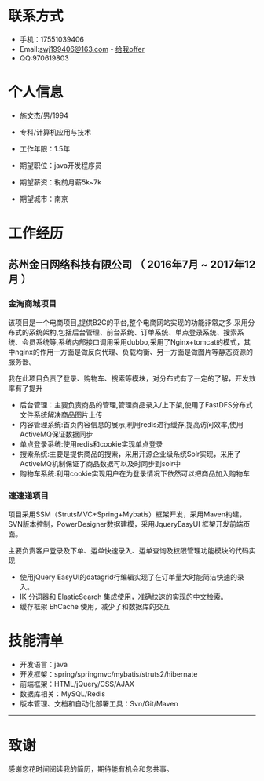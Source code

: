 <title>线上简历</title>

# 联系方式

- 手机：17551039406
- Email:swj199406@163.com  - <a href="mailto:swj199406@163.com">给我offer</a>
- QQ:970619803


# 个人信息

 - 施文杰/男/1994
 - 专科/计算机应用与技术 
 - 工作年限：1.5年

 - 期望职位：java开发程序员
 - 期望薪资：税前月薪5k~7k
 - 期望城市：南京


# 工作经历

## 苏州金日网络科技有限公司 （ 2016年7月 ~ 2017年12月 ）

### 金淘商城项目 
该项目是一个电商项目,提供B2C的平台,整个电商网站实现的功能非常之多,采用分布式的系统架构,包括后台管理、前台系统、订单系统、单点登录系统、搜索系统、会员系统等,系统内部接口调用采用dubbo,采用了Nginx+tomcat的模式，其中nginx的作用一方面是做反向代理、负载均衡、另一方面是做图片等静态资源的服务器。

我在此项目负责了登录、购物车、搜索等模块，对分布式有了一定的了解，开发效率有了提升
 - 后台管理：主要负责商品的管理,管理商品录入/上下架,使用了FastDFS分布式文件系统解决商品图片上传
 - 内容管理系统:首页内容信息的展示,利用redis进行缓存,提高访问效率,使用ActiveMQ保证数据同步
 - 单点登录系统:使用redis和cookie实现单点登录
 - 搜索系统:主要是提供商品的搜索，采用开源企业级系统Solr实现，采用了ActiveMQ机制保证了商品数据可以及时同步到solr中
 - 购物车系统:利用cookie实现用户在为登录情况下依然可以把商品加入购物车



### 速速递项目 
项目采用SSM（StrutsMVC+Spring+Mybatis）框架开发，采用Maven构建，SVN版本控制，PowerDesigner数据建模，采用JqueryEasyUI 框架开发前端页面。

主要负责客户登录及下单、运单快速录入、运单查询及权限管理功能模块的代码实现

 - 使用jQuery EasyUI的datagrid行编辑实现了在订单量大时能简洁快速的录入。
 - IK 分词器和 ElasticSearch 集成使用，准确快速的实现的中文检索。
 - 缓存框架 EhCache 使用，减少了和数据库的交互



    
    
# 技能清单

- 开发语言：java
- 开发框架：spring/springmvc/mybatis/struts2/hibernate
- 前端框架：HTML/jQuery/CSS/AJAX
- 数据库相关：MySQL/Redis
- 版本管理、文档和自动化部署工具：Svn/Git/Maven
      
---      
# 致谢
感谢您花时间阅读我的简历，期待能有机会和您共事。
